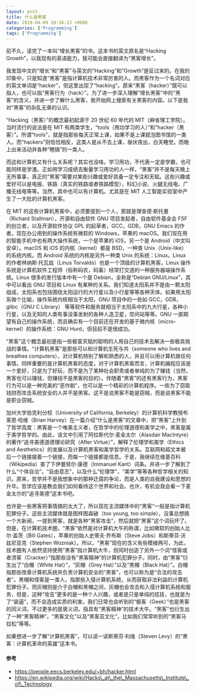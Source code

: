 ```yaml
---
layout: post
title: 什么是黑客
date: 2019-04-09 10:34:13 +0800
categories: ['Programming']
tags: ['Programming']
---
```


前不久，读完了一本叫“增长黑客”的书。这本书的英文原名是“Hacking Growth”，以我现有的英语能力，我可能会直接翻译为“黑客增长”。

我发现中文的“增长”和“黑客”与英文的“Hacking”和“Growth”是反过来的。在我的印象中，只是知道“黑客”是指计算机技术非常厉害的人。而黑客作为一个名词对应的英文单词是“hacker”，但这里出现了“hacking”。原来“黑客（hacker）”既可以指人，也可以指“黑客行为（hack）”。为了进一步深入理解“增长黑客”中的“黑客”的含义，并进一步了解什么黑客，我开始网上搜索有关黑客的内容。以下是我对“黑客”的杂乱无章的认识。

“Hacking（黑客）”的概念最初起源于 20 世纪 60 年代的 MIT（麻省理工学院）。当时流行的说法是在 MIT 有两类学生，“tools（用功学习的人）”和“hacker（黑客）”。所谓“tools”，就是指那些每天正常上课，如果不是上课就泡图书馆的一类人。而“hackers”则恰恰相反，这类人是从不去上课，昼伏夜出，白天睡觉，而晚上出来活动并各种“瞎搞”的一类人。

而这和计算机又有什么关系呢？其实也没啥。学习用功，不代表一定是学霸，也可能同样是学渣。正如用学习成绩去衡量学习用功的人一样，“黑客”并不是每天晚上无所事事，真正的“黑客”需要对某些兴趣或爱好具备一定专注和天赋。这些兴趣或爱好可以是电报、铁路（真实的铁路或者铁路模型），科幻小说、火腿无线电、广播无线电等等。当然，其中也可以有计算机。尤其是在 MIT 人工智能实验室中产生了一大批的计算机黑客。

在 MIT 的这些计算机黑客中，必须要提到一个人，那就是理查德·斯托曼（Richard Stallman），开源和自由软件 GNU 项目发起者，自由软件基金会 FSF 的创立者，以及开源软件协议 GPL 的起草者，GCC，GDB，GNU Emacs 的作者。现在办公用到的操作系统有微软的 Windows，苹果的 macOS。我们现在用的智能手机中也有两大操作系统，一个是苹果的 iOS，另一个是 Android（中文叫安卓）。macOS 和 iOS 的内核（kernel）都是 BSD，一种类 Unix（Unix-like）的系统内核。而 Android 系统的内核是另外一种类 Unix 的系统：Linux。Linux 的作者林纳斯·托瓦兹（Linus Torvalds）也是一个顶级的计算机黑客。Linux 操作系统是计算机软件工程师（俗称码农，码畜）经常打交道的一种服务器端操作系统。Linux 很多的发行版本中有一个是 Debian，全称是“Debian GNU/Linux”，其中可以看出 GNU 项目和 Linux 有某种的关系。我们知道太阳系并不是由一颗太阳组成，太阳系也包括围绕太阳运行的大行星以及小行星等等各种天体。如果用太阳系做个比喻，操作系统内核相当于太阳，GNU 项目中的一些如 GCC，GDB，glibc（GNU C Library） 等等软件和服务就相当于太阳系中的九大行星，各种小行星，以及无知的人类有事没事发射的各种人造卫星，空间站等等。GNU 一直期望有自己的操作系统，而且确实有一个目前还在开发的基于微内核（micro-kernel）的操作系统：GNU Hurd，但目前不是很成功。

“黑客”这个概念最初是指一些极富天赋的聪明的人用自己的技术去解决一些极具挑战的事情。“计算机黑客”是那些可以和计算机生死与共（someone who lives and breathes computers），对计算机特别了解和熟悉的人，并且可以用计算机做任何事情。同样重要的是计算机黑客的态度，对于计算机黑客而言，计算机编程应该是一个爱好，只是为了好玩，而不是为了某种社会职责或者单纯的为了赚钱（当然，黑客也可以赚钱，但赚钱不是黑客的目的）。伴随着“黑客”的还有黑客行为，黑客行为可以是一种完美的“恶作剧”，也可以是一个精彩的计算机程序。一些为了窃取钱财而攻击系统安全的人并不是黑客。这不是说黑客不能是窃贼，而是说黑客不能是职业窃贼。

加州大学伯克利分校（University of California, Berkeley）的计算机科学教授布莱恩·哈维（Brian Harvey）在一篇介绍“什么是黑客”的文章中，把“黑客”上升到了哲学高度：黑客是一个唯美主义者，在哲学中的伦理道德和美学之中，黑客是属于美学哲学的。由此，该文中引用了阿拉斯代尔·麦金太尔（Alasdair MacIntyre）的著作“追寻美德道德理论研究（After Virtue）”，解释了伦理学和美学（Ethics and Aesthetics）的发展以及计算机黑客和美学哲学的关系。互联网和超文本被后一个链接接着一个链接，而每一个链接都是信息。于是，我继续在维基百科（Wikipedia）查了下伊曼努尔·康德（Immanuel Kant）词条。并进一步了解到了什么“个体自治”，“自由意志”，以及什么“伦理学”，“美学”等等各种哲学相关的知识。原来，哲学并不是我想象中的那种迂腐的争论，而是人类的自我建设和思想的升华。哲学应该是教会我们如何看待这个世界和社会。也许，有机会我会看一下麦金太尔的“追寻美德”这本书吧。

也许是一些黑客把事情搞的太大了，所以现在主流媒体中的“黑客”一般是指计算机犯罪份子。这些主流媒体就是图样图森破（too young, too simple），没事总想搞一个大新闻，一提到黑客，就是各种“黑客攻击”，然后就把“黑客”这个词玩坏了。但是，在计算机技术圈，“黑客”依然是对计算机大牛的称谓，比如微软的创始人比尔·盖茨（Bill Gates），苹果的创始人史蒂夫·乔布斯（Steve Jobs）和斯蒂芬·沃兹尼亚克（Stephen Wozniak）。所以，“黑客”现在的含义有些模棱两可，为此，技术圈有人依然坚持使用“黑客”指计算机大牛，但同时创造了另外一个词“怪客或者溃客（Cracker）”指那些没有“黑客精神”的计算机犯罪分子。同时，由“黑客”衍生出了“白帽（White Hat）”，“灰帽（Grey Hat）”以及“黑帽（Black Hat）”。白帽指那些改善计算机系统并负责计算机安全的“黑客”，也可以称为是“合法的攻击者”。黑帽和怪客是一类人，指那些入侵计算机系统，从而获取非法利益的计算机犯罪份子。而灰帽则是介于白帽和黑帽之间，灰帽也会攻击和入侵计算机系统和服务，但是，这种“攻击”更多的是一种个人兴趣，或者是只是单纯的炫技，也就是为了“装逼”，而不会造成实质的利害。我们日常也会听到的“极客（Geek）”也是黑客的同义词，不过更多的是褒义词，指具有“黑客精神”的技术大牛。“黑客”也衍生出了一种“黑客精神”，“黑客文化”以及“黑客亚文化”，比如我们常常听到的“黑客马拉松”等等。

如果想进一步了解“计算机黑客”，可以读一读斯蒂芬·利维（Steven Levy）的“黑客：计算机革命的英雄”这本书。

#### 参考

- https://people.eecs.berkeley.edu/~bh/hacker.html
- https://en.wikipedia.org/wiki/Hacks\_at\_the\_Massachusetts\_Institute\_of\_Technology
